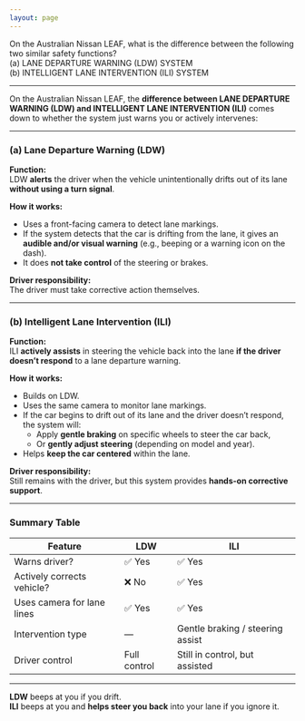```yaml
---
layout: page
---
```


On the Australian Nissan LEAF, what is the difference between the following two similar safety functions?  
(a) LANE DEPARTURE WARNING (LDW) SYSTEM  
(b) INTELLIGENT LANE INTERVENTION (ILI) SYSTEM  

---

On the Australian Nissan LEAF, the **difference between LANE DEPARTURE WARNING (LDW) and INTELLIGENT LANE INTERVENTION (ILI)** comes down to whether the system just warns you or actively intervenes:

---

### (a) Lane Departure Warning (LDW)

**Function:**  
LDW **alerts** the driver when the vehicle unintentionally drifts out of its lane **without using a turn signal**.

**How it works:**

- Uses a front-facing camera to detect lane markings.
- If the system detects that the car is drifting from the lane, it gives an **audible and/or visual warning** (e.g., beeping or a warning icon on the dash).
- It does **not take control** of the steering or brakes.

**Driver responsibility:**  
The driver must take corrective action themselves.

---

### (b) Intelligent Lane Intervention (ILI)

**Function:**  
ILI **actively assists** in steering the vehicle back into the lane **if the driver doesn’t respond** to a lane departure warning.

**How it works:**

- Builds on LDW.
- Uses the same camera to monitor lane markings.
- If the car begins to drift out of its lane and the driver doesn’t respond, the system will:
	- Apply **gentle braking** on specific wheels to steer the car back,
	- Or **gently adjust steering** (depending on model and year).
- Helps **keep the car centered** within the lane.

**Driver responsibility:**  
Still remains with the driver, but this system provides **hands-on corrective support**.

---

### Summary Table

| Feature | LDW | ILI |
| --- | --- | --- |
| Warns driver? | ✅ Yes | ✅ Yes |
| Actively corrects vehicle? | ❌ No | ✅ Yes |
| Uses camera for lane lines | ✅ Yes | ✅ Yes |
| Intervention type | — | Gentle braking / steering assist |
| Driver control | Full control | Still in control, but assisted |

---

 
**LDW** beeps at you if you drift.  
**ILI** beeps at you and **helps steer you back** into your lane if you ignore it.

